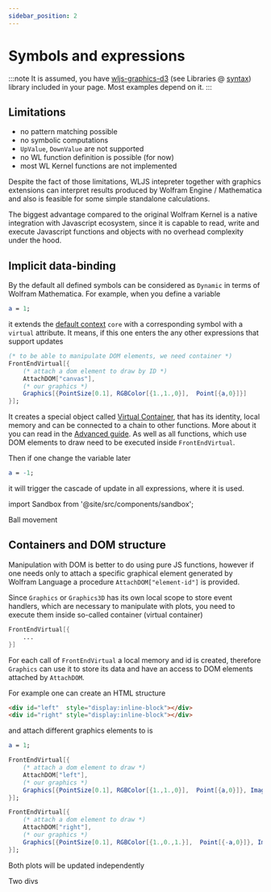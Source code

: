 ```yaml
---
sidebar_position: 2
---
```


# Symbols and expressions

:::note
It is assumed, you have [wljs-graphics-d3](https://github.com/JerryI/wljs-graphics-d3) (see Libraries @ [syntax](syntax.md#Libraries)) library included in your page. Most examples depend on it.
:::
## Limitations
- no pattern matching possible
- no symbolic computations
- `UpValue`, `DownValue` are not supported
- no WL function definition is possible (for now)
- most WL Kernel functions are not implemented

Despite the fact of those limitations, WLJS intepreter together with graphics extensions can interpret results produced by Wolfram Engine / Mathematica and also is feasible for some simple standalone calculations. 

The biggest advantage compared to the original Wolfram Kernel is a native integration with Javascript ecosystem, since it is capable to read, write and execute Javascript functions and objects with no overhead complexity under the hood.

## Implicit data-binding
By the default all defined symbols can be considered as `Dynamic` in terms of Wolfram Mathematica. For example, when you define a variable

```mathematica
a = 1;
```

it extends the [default context](../Advanced/architecture.md) `core` with a corresponding symbol with a `virtual` attribute. It means, if this one enters the any other expressions that support updates

```mathematica
(* to be able to manipulate DOM elements, we need container *)
FrontEndVirtual[{
	(* attach a dom element to draw by ID *)
    AttachDOM["canvas"],
    (* our graphics *)
    Graphics[{PointSize[0.1], RGBColor[{1.,1.,0}],  Point[{a,0}]}]
}]; 
```

It creates a special object called [Virtual Container](../../frontend/front-end-functions.md), that has its identity, local memory and can be connected to a chain to other functions. More about it you can read in the [Advanced guide](../Advanced/containers.md). As well as all functions, which use DOM elements to draw need to be executed inside `FrontEndVirtual`. 

Then if one change the variable later

```mathematica
a = -1;
```

it will trigger the cascade of update in all expressions, where it is used. 

import Sandbox from '@site/src/components/sandbox';

<Sandbox code="('wls!'%241%3BK%7B*_be%20able_animate%20we%20need%20a%20container%23Kf%5B(K%5Ct%7B*%20attach%20a%20dom%20element_draw%236QAttachDOM%5B%5C'canvas%5C'Z6Q%7B*%20our%20gY%236QGY%5B(PointSize%5B0.1Z%20RGBColor%5B(1.%2C1.%2C0)ZQPoint%5B(a%2C0)%5D)%2C%20ImageSize-%3E(500%2C100)%5DK)%5D%3B%20KKWhile%5BTrue%2C8-1%3B81%3BK%5D%3BK'~js!''~includes!%5B'https%3A%2F%2Fcdn.jsdelivr.net%2Fgh%2FJerryI%2Fwljs-gY-d3%40latest%2Fdist%2Fkernel.js'%5D~compiled!%5B'Hold'XSet'~a71NfU'4AttachDOM'~%22canvas%22'NGYU'4PointSize70.1NRGBColorU71%2C1%2C094PointU'~a709NRule'~ImageSizeU7500%2C10099NWhile7trueXq-1Nq1Znull9%2Cnull9)4%2C%5B'6KQ7'%2C86Pause%5B2%5D%3B6%249%5D%5DK%5CnN%5D4Q%20%20U'4ListX4CompoundExpression'4YraphicsZ%5D%2C_%20to%20fFrontEndVirtualqPause72NSet'~a7%23%20*%7D%24a%20%3D%20%01%24%23qf_ZYXUQNK98764_">Ball movement</Sandbox>

## Containers and DOM structure

Manipulation with DOM is better to do using pure JS functions, however if one needs only to attach a specific graphical element generated by Wolfram Language a procedure `AttachDOM["element-id"]` is provided.

Since `Graphics` or `Graphics3D` has its own local scope to store event handlers, which are necessary to manipulate with plots, you need to execute them inside so-called container (virtual container)

```mathematica
FrontEndVirtual[{
	...
}]
```

For each call of `FrontEndVirtual` a local memory and id is created, therefore `Graphics` can use it to store its data and have an access to DOM elements attached by `AttachDOM`. 

For example one can create an HTML structure 

```html
<div id="left"  style="display:inline-block"></div>
<div id="right" style="display:inline-block"></div>
```

and attach different graphics elements to is 

```mathematica
a = 1;

FrontEndVirtual[{
	(* attach a dom element to draw *)
    AttachDOM["left"],
    (* our graphics *)
    Graphics[{PointSize[0.1], RGBColor[{1.,1.,0}],  Point[{a,0}]}, ImageSize->{200,100}]
}]; 

FrontEndVirtual[{
	(* attach a dom element to draw *)
    AttachDOM["right"],  
    (* our graphics *)
    Graphics[{PointSize[0.1], RGBColor[{1.,0.,1.}],  Point[{-a,0}]}, ImageSize->{200,100}]
}]; 
```

Both plots will be updated independently

<Sandbox code="('wls!'a61%3B9b%3D-1%3B%209%7B*%20to%20be%20able%20to%20animate%20we%20need%20a%20container%20*%7D9%267%60left%5C'q58%2B1.%2C0%7FaQ%267%60right%5C'q%2558%2B0.%2C1.%7FbQWhile%5BTrue%2CXa6-1%3BXb61%3B5a61%3BX5a61%3BXb6-1%3B9%5D%3B9'~js!'const%20el1Y1.id6%5C'left%5C'%3B9el1_const%20el2Y2.id6%5C'right%5C'%3B9el2_%241%7D%3B9%242%7D%3B9'~includes!%5B'https%3A%2F%2Fcdn.jsdelivr.net%2Fgh%2FJerryI%2Fwljs-g%7C-d3%40latest%2Fdist%2Fkernel.js'%5D~compiled!%5B'Hold'%3CSet'~aKb'%2C-1%5D4%23lefZolorU%2C1%2C1%2C0%5E4PointU~aN%23righZolorU%2C1%2C0%2C1%5E4PointU~bNWhile'%2Ctrue%3CPauseKa'%2C-%3FbKa'%2C%3Fa'%2C%3Fb'%2C-1qnull%5Dqnull%5E)4%2C%5B'59%256%20%3D%207ual%5B(9%5Ct%7B*%20attach%20a%20dom%20element%20to%20draw%20*%7D5%258%25%7B*%20our%20g%7C%20*%7D5%25G%7C%5B(PointSize%5B0.19%5CnK'%2C1%5D4Set'~N'%2C0%5E%5D4Rule'~ImageSizeU%2C200%2C100%5E%5E%5D4Q%2C0)%5D)%2C%20ImageSize-%3E(200%2C100)%5D9)%5D%3B%2099U'4List'X5Pause%5B1%5D%3B5Y6document.createElement%7B%22div%22%7D%3B9elZt%22'%5D4G%7CU4PointSize'%2C0.1%5D4RGBC_.style.display6%5C'inline-block%5C'%3B99q%5D%2C%23%26ualU4AttachDOM'~%22%24document.body.append%7Bel%25%20%20%26FrontEndVirt%2Bq%20RGBColor%5B(1.%2C%3C4CompoundExpression'4%3F1%5D4PauseK%5E%5D%5D%60AttachDOM%5B%5C'%7Craphics%7F)q%25Point%5B(%01%7F%7C%60%5E%3F%3C%2B%26%25%24%23q_ZYXUQNK987654_">Two divs</Sandbox>